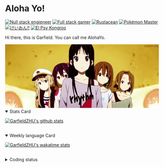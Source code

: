 # Aloha Yo!

[![Null stack engieneer](https://img.shields.io/badge/-Null_stack_engineer-a890f0)](https://github.com/GarfieldZHU)
[![Full stack gamer](https://img.shields.io/badge/-Full_stack_gamer-78c850)](https://steamcommunity.com/profiles/76561198092274492/)
[![Rustacean](https://img.shields.io/badge/-Rustacean-f74c00)](https://www.rust-lang.org/)
[![Pokémon Master](https://img.shields.io/badge/-Pokémon_Master-f8d030)](https://www.pokemon.com/us/pokedex/)
[![けいおん!!](https://img.shields.io/badge/-けいおん!!-f85888)](https://ja.wikipedia.org/wiki/%E6%94%BE%E8%AA%B2%E5%BE%8C%E3%83%86%E3%82%A3%E3%83%BC%E3%82%BF%E3%82%A4%E3%83%A0_(%E3%82%A2%E3%83%AB%E3%83%90%E3%83%A0))
[![El Psy Kongroo](https://img.shields.io/badge/-El_Psy_Kongroo-6890f0)](https://mzh.moegirl.org.cn/zh-hans/El_psy_congroo)


Hi there, this is Garfield. You can call me AlohaYo. 

<img width="640" src="https://raw.githubusercontent.com/GarfieldZHU/GarfieldZHU/master/assets/k-on-5.webp" />


<details open>
<summary>Stats Card</summary>
 
[![GarfieldZHU's github stats](https://github-readme-stats.vercel.app/api?username=GarfieldZHU&show_icons=true&theme=tokyonight)](https://github.com/anuraghazra/github-readme-stats)
 
</details>

<br/>

<details open>
<summary>Weekly language Card</summary>
 
[![GarfieldZHU's wakatime stats](https://github-readme-stats.vercel.app/api/wakatime?username=AlohaYo&theme=nightowl&layout=compact)](https://github.com/GarfieldZHU/GarfieldZHU)


<br/>

</details>

<details>

<summary>Coding status</summary>

<br/>

<!--START_SECTION:waka-->
**🐱 My GitHub Data** 

> 🏆 567 Contributions in the Year 2021
 > 
> 📦 496.5 kB Used in GitHub's Storage 
 > 
> 🚫 Not Opted to Hire
 > 
> 📜 64 Public Repositories 
 > 
> 🔑 36 Private Repositories  
 > 
**I'm an Early 🐤** 

```text
🌞 Morning    141 commits    █████░░░░░░░░░░░░░░░░░░░░   22.56% 
🌆 Daytime    188 commits    ███████░░░░░░░░░░░░░░░░░░   30.08% 
🌃 Evening    218 commits    ████████░░░░░░░░░░░░░░░░░   34.88% 
🌙 Night      78 commits     ███░░░░░░░░░░░░░░░░░░░░░░   12.48%

```


📊 **This Week I Spent My Time On** 

```text
💬 Programming Languages: 
JSON                     4 hrs 19 mins       ██████░░░░░░░░░░░░░░░░░░░   25.91% 
Java                     3 hrs 51 mins       █████░░░░░░░░░░░░░░░░░░░░   23.13% 
TypeScript               3 hrs 36 mins       █████░░░░░░░░░░░░░░░░░░░░   21.59% 
Groovy                   2 hrs 42 mins       ████░░░░░░░░░░░░░░░░░░░░░   16.2% 
JavaScript               1 hr 33 mins        ██░░░░░░░░░░░░░░░░░░░░░░░   9.37%

🔥 Editors: 
VS Code                  9 hrs 44 mins       ██████████████░░░░░░░░░░░   58.37% 
IntelliJ                 6 hrs 56 mins       ██████████░░░░░░░░░░░░░░░   41.63%

💻 Operating System: 
Mac                      9 hrs 44 mins       ██████████████░░░░░░░░░░░   58.37% 
Windows                  6 hrs 56 mins       ██████████░░░░░░░░░░░░░░░   41.63%

```


 Last Updated on 16/12/2021
<!--END_SECTION:waka-->

</details>
